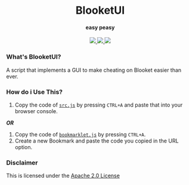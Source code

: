 <h1 align="center">
  BlooketUI
  <br>
</h1>

<h4 align="center">easy peasy</h4>

<p align="center">
  <a href="https://github.com/Blooketware/BlooketUI/blob/main/LICENSE/">
    <img src="https://img.shields.io/badge/license-Apache 2.0-black">
  </a>
  <a>
  <a href="https://github.com/Blooketware/BlooketUI/blob/main/src.js/">
      <img src="https://img.shields.io/badge/status-works-brightgreen">
  </a>
  <a href="https://opensource.org/">
      <img src="https://img.shields.io/badge/Open%20Source-true-blue">
  </a>
</p>

### What's BlooketUI?

A script that implements a GUI to make cheating on Blooket easier than ever.

### How do i Use This?

1. Copy the code of [`src.js`](https://raw.githubusercontent.com/Blooketware/BlooketUI/blob/main/src.js/) by pressing `CTRL+A` and paste that into your browser console.

***OR***

1. Copy the code of [`bookmarklet.js`](https://raw.githubusercontent.com/Blooketware/BlooketUI/blob/main/bookmarklet.js/) by pressing `CTRL+A`.
2. Create a new Bookmark and paste the code you copied in the URL option.

### Disclaimer

This is licensed under the [Apache 2.0 License](https://www.apache.org/licenses/LICENSE-2.0)
